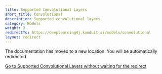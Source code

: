 ```yaml
---
title: Supported Convolutional Layers
short_title: Convolutional
description: Supported convolutional layers.
category: Models
weight: 3
redirectTo: https://deeplearning4j.konduit.ai/models/convolutional
layout: redirect
---
```


The documentation has moved to a new location. You will be automatically redirected.
            
[Go to Supported Convolutional Layers without waiting for the redirect](https://deeplearning4j.konduit.ai/models/convolutional)

        